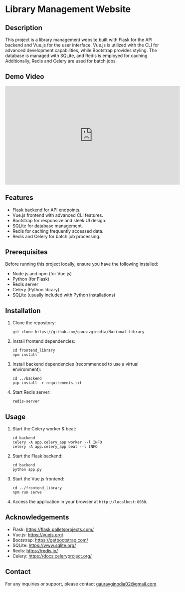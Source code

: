 # Library Management Website

## Description
This project is a library management website built with Flask for the API backend and Vue.js for the user interface. Vue.js is utilized with the CLI for advanced development capabilities, while Bootstrap provides styling. The database is managed with SQLite, and Redis is employed for caching. Additionally, Redis and Celery are used for batch jobs.

## Demo Video

<iframe width="560" height="315" src="https://www.youtube.com/watch?v=F7sSOhsArE4" frameborder="0" allow="accelerometer; autoplay; clipboard-write; encrypted-media; gyroscope; picture-in-picture" allowfullscreen></iframe>


## Features
- Flask backend for API endpoints.
- Vue.js frontend with advanced CLI features.
- Bootstrap for responsive and sleek UI design.
- SQLite for database management.
- Redis for caching frequently accessed data.
- Redis and Celery for batch job processing.

## Prerequisites
Before running this project locally, ensure you have the following installed:
- Node.js and npm (for Vue.js)
- Python (for Flask)
- Redis server
- Celery (Python library)
- SQLite (usually included with Python installations)

## Installation
1. Clone the repository:
   ```
   git clone https://github.com/gauravginodia/National-Library
   ```

2. Install frontend dependencies:
   ```
   cd frontend_library
   npm install
   ```

3. Install backend dependencies (recommended to use a virtual environment):
   ```
   cd ../backend
   pip install -r requirements.txt
   ```

4. Start Redis server:
   ```
   redis-server
   ```

## Usage
1. Start the Celery worker & beat:
   ```
   cd backend
   celery -A app.celery_app worker --l INFO
   celery -A app.celery_app beat --l INFO
   ```

2. Start the Flask backend:
   ```
   cd backend
   python app.py
   ```

3. Start the Vue.js frontend:
   ```
   cd ../frontend_library
   npm run serve
   ```

4. Access the application in your browser at `http://localhost:8080`.


## Acknowledgements
- Flask: https://flask.palletsprojects.com/
- Vue.js: https://vuejs.org/
- Bootstrap: https://getbootstrap.com/
- SQLite: https://www.sqlite.org/
- Redis: https://redis.io/
- Celery: https://docs.celeryproject.org/

## Contact
For any inquiries or support, please contact gauravginodia02@gmail.com.
